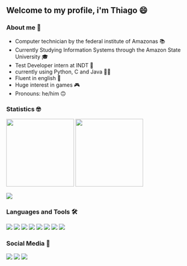 ## Welcome to my profile, i'm Thiago 😄

###  About me 🤪
- Computer technician by the federal institute of Amazonas 📚
- Currently Studying Information Systems through the Amazon State University 🎓
- Test Developer intern at INDT 👾
- currently using Python, C and Java 👨‍💻
- Fluent in english 🥴
- Huge interest in games 🎮
- Pronouns: he/him 🙃

### Statistics 🤓

<div>
    <img src="https://github-readme-stats.vercel.app/api?username=tmmarquess&show_icons=true&theme=tokyonight&include_all_commits=true&count_private=true" height="180px">
    <img src="https://github-readme-stats.vercel.app/api/top-langs/?username=tmmarquess&layout=compact&langs_count=7&theme=tokyonight" height="180px">
</div>


![](https://github-profile-summary-cards.vercel.app/api/cards/profile-details?username=tmmarquess&theme=monokai)

### Languages and Tools 🛠️

[![](https://img.shields.io/badge/GIT-E44C30?style=for-the-badge&logo=git&logoColor=white)](https://git-scm.com/)
[![](https://img.shields.io/badge/Python-FFD43B?style=for-the-badge&logo=python&logoColor=blue)](https://www.python.org/)
[![](https://img.shields.io/badge/Java-ED8B00?style=for-the-badge&logo=java&logoColor=white)](https://www.java.com/pt-BR/)
[![](https://img.shields.io/badge/C-00599C?style=for-the-badge&logo=c&logoColor=white)](https://www.cprogramming.com/)
[![](https://img.shields.io/badge/Spring-6DB33F?style=for-the-badge&logo=spring&logoColor=white)](https://spring.io/)
[![](https://img.shields.io/badge/firebase-ffca28?style=for-the-badge&logo=firebase&logoColor=black)](https://firebase.google.com/?hl=pt)
[![](https://img.shields.io/badge/MySQL-005C84?style=for-the-badge&logo=mysql&logoColor=white)](https://www.mysql.com/)
[![](https://img.shields.io/badge/Visual_Studio_Code-0078D4?style=for-the-badge&logo=visual%20studio%20code&logoColor=white)](https://code.visualstudio.com/)


### Social Media 💬
[![](https://img.shields.io/badge/LinkedIn-0077B5?style=for-the-badge&logo=linkedin&logoColor=white)](https://www.linkedin.com/in/tmmarquess/)
[![](https://img.shields.io/badge/Instagram-E4405F?style=for-the-badge&logo=instagram&logoColor=white
)](https://www.instagram.com/tmmarquess)
[![](https://img.shields.io/badge/Gmail-D14836?style=for-the-badge&logo=gmail&logoColor=white
)](mailto:thiago.uchoa18@gmail.com)
<!--
**tmmarquess/tmmarquess** is a ✨ _special_ ✨ repository because its `README.md` (this file) appears on your GitHub profile.
Here are some ideas to get you started:
- 🔭 I’m currently working on ...
- 🌱 I’m currently learning ...
- 👯 I’m looking to collaborate on ...
- 🤔 I’m looking for help with ...
- 💬 Ask me about ...
- 📫 How to reach me: ...
- 😄 Pronouns: ...
- ⚡ Fun fact: ...
-->
